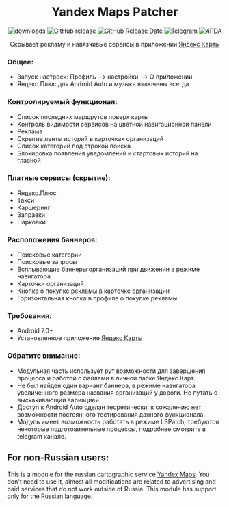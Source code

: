 <div align="center">
<h1>Yandex Maps Patcher</h1>

![downloads](https://img.shields.io/github/downloads/Xposed-Modules-Repo/ru.bluecat.yandexmapspatcher/total)
[![GitHub release](https://img.shields.io/github/v/release/Xposed-Modules-Repo/ru.bluecat.yandexmapspatcher)](https://github.com/Xposed-Modules-Repo/ru.bluecat.yandexmapspatcher/releases)
[![GitHub Release Date](https://img.shields.io/github/release-date/Xposed-Modules-Repo/ru.bluecat.yandexmapspatcher)](https://github.com/Xposed-Modules-Repo/ru.bluecat.yandexmapspatcher/releases)
[![Telegram](https://img.shields.io/badge/Telegram-Channel-blue.svg?logo=telegram)](https://t.me/lsposed_workshop)
[![4PDA](https://img.shields.io/badge/4PDA-Topic-blue)](https://4pda.to/forum/index.php?showtopic=603033&view=findpost&p=126968779)

<p>Скрывает рекламу и навязчивые сервисы в приложении <a href="https://apps.rustore.ru/app/ru.yandex.yandexmaps">Яндекс Карты</a></p>
</div>

### Общее:
- Запуск настроек: Профиль —> настройки —> О приложении
- Яндекс.Плюс для Android Auto и музыка включены всегда

### Контролируемый функционал:
- Список последних маршрутов поверх карты
- Контроль видимости сервисов на цветной навигационной панели
- Реклама
- Скрытие ленты историй в карточках организаций
- Список категорий под строкой поиска
- Блокировка появления уведомлений и стартовых историй на главной

### Платные сервисы (скрытие):
- Яндекс.Плюс
- Такси
- Каршеринг
- Заправки
- Парковки

### Расположения баннеров:
- Поисковые категории
- Поисковые запросы
- Всплывающие баннеры организаций при движении в режиме навигатора
- Карточки организаций
- Кнопка о покупке рекламы в карточке организации
- Горизонтальная кнопка в профиле о покупке рекламы

### Требования:
- Android 7.0+
- Установленное приложение [Яндекс Карты](https://apps.rustore.ru/app/ru.yandex.yandexmaps)

### Обратите внимание:
- Модульная часть использует рут возможности для завершения процесса и работой с файлами в личной папке Яндекс Карт.
- Не был найден один вариант баннера, в режиме навигатора увеличенного размера названия организаций у дороги. Не путать с выскакивающий вариацией.
- Доступ к Android Auto сделан теоретически, к сожалению нет возможности постоянного тестирования данного функционала.
- Модуль имеет возможность работать в режиме LSPatch, требуются некоторые подготовительные процессы, подробнее смотрите в telegram канале.

## For non-Russian users:
This is a module for the russian cartographic service [Yandex Maps](https://play.google.com/store/apps/details?id=ru.yandex.yandexmaps).
You don't need to use it, almost all modifications are related to advertising and paid services that do not work outside of Russia. This module has support only for the Russian language.
